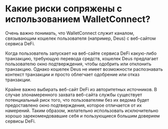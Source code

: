# Какие риски сопряжены с использованием WalletConnect?

Очень важно понимать, что WalletConnect служит каналом, связывающим кошелек пользователя (например, Deus) с веб-сайтом сервиса DeFi.

Когда пользователь запускает на веб-сайте сервиса DeFi какую-либо транзакцию, требующую перевода средств, кошелек Deus предлагает пользователю окно подтверждения, чтобы одобрить или отклонить транзакцию. Однако кошелек Deus не имеет возможности распознавать контекст транзакции и просто облегчает одобрение или отказ транзакции.

Крайне важно выбирать веб-сайт DeFi из авторитетных источников. В случае злонамеренного захвата веб-сайта службы существует потенциальный риск того, что пользователям без их ведома будет предоставлено окно подтверждения, которое отличается от их намерений. Таким образом, желательно использовать исключительно хорошо зарекомендовавшие себя и пользующиеся большим доверием сервисы DeFi.
